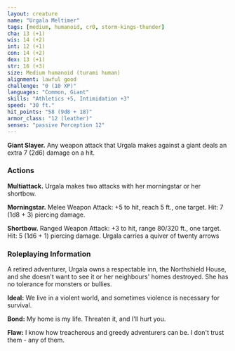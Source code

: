 ```yaml
---
layout: creature
name: "Urgala Meltimer"
tags: [medium, humanoid, cr0, storm-kings-thunder]
cha: 13 (+1)
wis: 14 (+2)
int: 12 (+1)
con: 14 (+2)
dex: 13 (+1)
str: 16 (+3)
size: Medium humanoid (turami human)
alignment: lawful good
challenge: "0 (10 XP)"
languages: "Common, Giant"
skills: "Athletics +5, Intimidation +3"
speed: "30 ft."
hit_points: "58 (9d8 + 18)"
armor_class: "12 (leather)"
senses: "passive Perception 12"
---
```


**Giant Slayer.** Any weapon attack that Urgala makes against a giant deals an extra 7 (2d6) damage on a hit.

### Actions

**Multiattack.** Urgala makes two attacks with her morningstar or her shortbow.

**Morningstar.** Melee Weapon Attack: +5 to hit, reach 5 ft., one target. Hit: 7 (1d8 + 3) piercing damage.

**Shortbow.** Ranged Weapon Attack: +3 to hit, range 80/320 ft., one target. Hit: 5 (1d6 + 1) piercing damage. Urgala carries a quiver of twenty arrows

### Roleplaying Information

A retired adventurer, Urgala owns a respectable inn, the Northshield House, and she doesn't want to see it or her neighbours' homes destroyed. She has no tolerance for monsters or bullies.

**Ideal:** We live in a violent world, and sometimes violence is necessary for survival.

**Bond:** My home is my life. Threaten it, and I'll hurt you.

**Flaw:** I know how treacherous and greedy adventurers can be. I don't trust them - any of them.